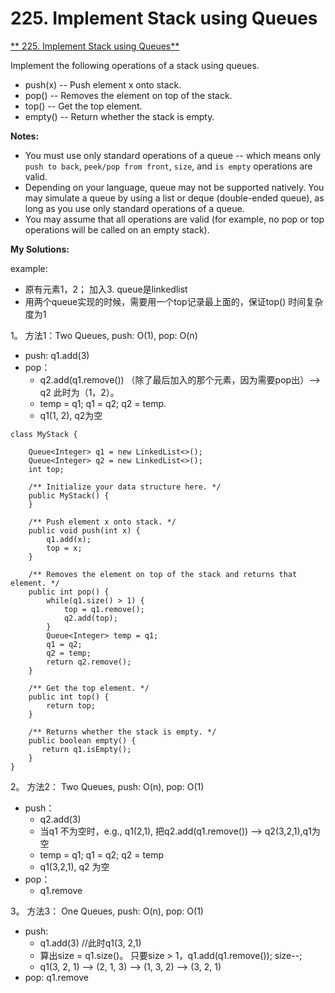 # 225. Implement Stack using Queues

[** 225. Implement Stack using Queues**](https://leetcode.com/problems/implement-stack-using-queues/description/)

Implement the following operations of a stack using queues.

* push\(x\) -- Push element x onto stack.
* pop\(\) -- Removes the element on top of the stack.
* top\(\) -- Get the top element.
* empty\(\) -- Return whether the stack is empty.

**Notes:**

* You must use only standard operations of a queue -- which means only `push to back`, `peek/pop from front`, `size`, and `is empty` operations are valid.
* Depending on your language, queue may not be supported natively. You may simulate a queue by using a list or deque \(double-ended queue\), as long as you use only standard operations of a queue.
* You may assume that all operations are valid \(for example, no pop or top operations will be called on an empty stack\).

**My Solutions:**

example:  

* 原有元素1，2； 加入3. queue是linkedlist
* 用两个queue实现的时候，需要用一个top记录最上面的，保证top\(\) 时间复杂度为1

1。 方法1：Two Queues, push: O\(1\), pop: O\(n\)

* push: q1.add\(3\)
* pop：
  * q2.add\(q1.remove\(\)\) （除了最后加入的那个元素，因为需要pop出）--&gt; q2 此时为（1，2）。
  * temp = q1; q1 = q2; q2 = temp. 
  * q1\(1, 2\), q2为空

```text
class MyStack {
    
    Queue<Integer> q1 = new LinkedList<>();
    Queue<Integer> q2 = new LinkedList<>();
    int top;

    /** Initialize your data structure here. */
    public MyStack() {
    }
    
    /** Push element x onto stack. */
    public void push(int x) {
        q1.add(x);
        top = x;
    }
    
    /** Removes the element on top of the stack and returns that element. */
    public int pop() {
        while(q1.size() > 1) {
            top = q1.remove();
            q2.add(top);
        }
        Queue<Integer> temp = q1;
        q1 = q2;
        q2 = temp;
        return q2.remove();
    }
    
    /** Get the top element. */
    public int top() {
        return top;
    }
    
    /** Returns whether the stack is empty. */
    public boolean empty() {
       return q1.isEmpty();
    }
}
```

2。 方法2： Two Queues, push: O\(n\), pop: O\(1\)

* push：
  * q2.add\(3\)
  * 当q1 不为空时，e.g., q1\(2,1\), 把q2.add\(q1.remove\(\)\) --&gt; q2\(3,2,1\),q1为空
  * temp = q1; q1 = q2; q2 = temp
  * q1\(3,2,1\), q2 为空
* pop：
  * q1.remove

3。 方法3： One Queues, push: O\(n\), pop: O\(1\)

* push:
  * q1.add\(3\) //此时q1\(3, 2,1\)
  * 算出size = q1.size\(\)。 只要size &gt; 1，q1.add\(q1.remove\(\)\); size--;
  * q1\(3, 2, 1\) --&gt; \(2, 1, 3\) --&gt; \(1, 3, 2\) --&gt; \(3, 2, 1\)
* pop: q1.remove







